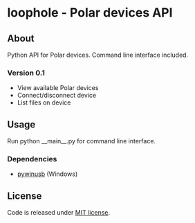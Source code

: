 # loophole - Polar devices API

## About
Python API for Polar devices. Command line interface included.
### Version 0.1
* View available Polar devices
* Connect/disconnect device
* List files on device

## Usage
Run python \_\_main\_\_.py for command line interface.

### Dependencies
* [pywinusb](https://pypi.python.org/pypi/pywinusb/) (Windows)


## License
Code is released under [MIT license](https://github.com/rsc-dev/loophole/blob/master/LICENSE.md).

